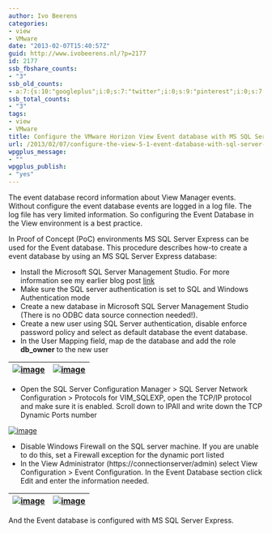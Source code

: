 ```yaml
---
author: Ivo Beerens
categories:
- view
- VMware
date: "2013-02-07T15:40:57Z"
guid: http://www.ivobeerens.nl/?p=2177
id: 2177
ssb_fbshare_counts:
- "3"
ssb_old_counts:
- a:7:{s:10:"googleplus";i:0;s:7:"twitter";i:0;s:9:"pinterest";i:0;s:7:"fbshare";i:3;s:8:"linkedin";i:0;s:6:"reddit";i:0;s:6:"tumblr";i:0;}
ssb_total_counts:
- "3"
tags:
- view
- VMware
title: Configure the VMware Horizon View Event database with MS SQL Server Express
url: /2013/02/07/configure-the-view-5-1-event-database-with-sql-server-express/
wpgplus_message:
- ""
wpgplus_publish:
- "yes"
---
```


The event database record information about View Manager events. Without configure the event database events are logged in a log file. The log file has very limited information. So configuring the Event Database in the View environment is a best practice.

In Proof of Concept (PoC) environments MS SQL Server Express can be used for the Event database. This procedure describes how-to create a event database by using an MS SQL Server Express database:

- Install the Microsoft SQL Server Management Studio. For more information see my earlier blog post [link](http://localhost/2011/12/08/add-sql-server-management-studio-to-microsoft-sql-server-express-2008-r2/)
- Make sure the SQL server authentication is set to SQL and Windows Authentication mode
- Create a new database in Microsoft SQL Server Management Studio (There is no ODBC data source connection needed!).
- Create a new user using SQL Server authentication, disable enforce password policy and select as default database the event database.
- In the User Mapping field, map de the database and add the role **db\_owner** to the new user

| [![image](http://localhost/wp-content/uploads/2013/02/image_thumb.png "image")](http://localhost/wp-content/uploads/2013/02/image.png) | [![image](http://localhost/wp-content/uploads/2013/02/image_thumb1.png "image")](http://localhost/wp-content/uploads/2013/02/image1.png) |
|---|---|

- Open the SQL Server Configuration Manager > SQL Server Network Configuration > Protocols for VIM\_SQLEXP, open the TCP/IP protocol and make sure it is enabled. Scroll down to IPAll and write down the TCP Dynamic Ports number

[![image](http://localhost/wp-content/uploads/2013/02/image_thumb2.png "image")](http://localhost/wp-content/uploads/2013/02/image2.png)

- Disable Windows Firewall on the SQL server machine. If you are unable to do this, set a Firewall exception for the dynamic port listed
- In the View Administrator (https://connectionserver/admin) select View Configuration > Event Configuration. In the Event Database section click Edit and enter the information needed.

| [![image](http://localhost/wp-content/uploads/2013/02/image_thumb3.png "image")](http://localhost/wp-content/uploads/2013/02/image3.png) | [![image](http://localhost/wp-content/uploads/2013/02/image_thumb4.png "image")](http://localhost/wp-content/uploads/2013/02/image4.png) |
|---|---|

And the Event database is configured with MS SQL Server Express.
